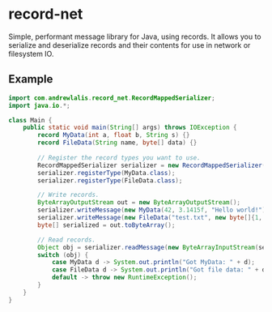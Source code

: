 # record-net
Simple, performant message library for Java, using records. It allows you to
serialize and deserialize records and their contents for use in network or
filesystem IO.

## Example

```java
import com.andrewlalis.record_net.RecordMappedSerializer;
import java.io.*;

class Main {
    public static void main(String[] args) throws IOException {
        record MyData(int a, float b, String s) {}
        record FileData(String name, byte[] data) {}
        
        // Register the record types you want to use.
        RecordMappedSerializer serializer = new RecordMappedSerializer();
        serializer.registerType(MyData.class);
        serializer.registerType(FileData.class);

        // Write records.
        ByteArrayOutputStream out = new ByteArrayOutputStream();
        serializer.writeMessage(new MyData(42, 3.1415f, "Hello world!"), out);
        serializer.writeMessage(new FileData("test.txt", new byte[]{1, 2, 3, 4}), out);
        byte[] serialized = out.toByteArray();

        // Read records.
        Object obj = serializer.readMessage(new ByteArrayInputStream(serialized));
        switch (obj) {
            case MyData d -> System.out.println("Got MyData: " + d);
            case FileData d -> System.out.println("Got file data: " + d);
            default -> throw new RuntimeException();
        }
    }
}
```
